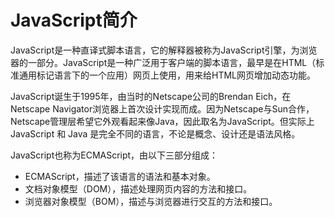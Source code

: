 # **JavaScript简介**

JavaScript是一种直译式脚本语言，它的解释器被称为JavaScript引擎，为浏览器的一部分。JavaScript是一种广泛用于客户端的脚本语言，最早是在HTML（标准通用标记语言下的一个应用）网页上使用，用来给HTML网页增加动态功能。

JavaScript诞生于1995年，由当时的Netscape公司的Brendan Eich，在Netscape Navigator浏览器上首次设计实现而成。因为Netscape与Sun合作，Netscape管理层希望它外观看起来像Java，因此取名为JavaScript。但实际上JavaScript 和 Java 是完全不同的语言，不论是概念、设计还是语法风格。

JavaScript也称为ECMAScript，由以下三部分组成：
* ECMAScript，描述了该语言的语法和基本对象。
* 文档对象模型（DOM），描述处理网页内容的方法和接口。
* 浏览器对象模型（BOM），描述与浏览器进行交互的方法和接口。
